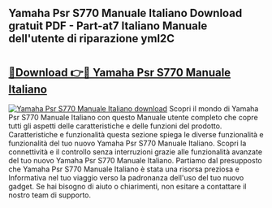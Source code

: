## Yamaha Psr S770 Manuale Italiano Download gratuit PDF - Part-at7 Italiano Manuale dell'utente di riparazione yml2C

# <h2><a href="http://df94fq8.blite.top/?on=Yamaha+Psr+S770+Manuale+Italiano">🔗Download 👉🔴 Yamaha Psr S770 Manuale Italiano</a></h2>

[![Yamaha Psr S770 Manuale Italiano download](https://i.imgur.com/lujVjoI.png)](http://df94fq8.blite.top/?on=Yamaha+Psr+S770+Manuale+Italiano)
Scopri il mondo di Yamaha Psr S770 Manuale Italiano con questo Manuale utente completo che copre tutti gli aspetti delle caratteristiche e delle funzioni del prodotto. Caratteristiche e funzionalità questa sezione spiega le diverse funzionalità e funzionalità del tuo nuovo Yamaha Psr S770 Manuale Italiano. Scopri la connettività e il controllo senza interruzioni grazie alle funzionalità avanzate del tuo nuovo Yamaha Psr S770 Manuale Italiano. Partiamo dal presupposto che Yamaha Psr S770 Manuale Italiano è stata una risorsa preziosa e Informativa nel tuo viaggio verso la padronanza dell'uso del tuo nuovo gadget. Se hai bisogno di aiuto o chiarimenti, non esitare a contattare il nostro team di supporto.

